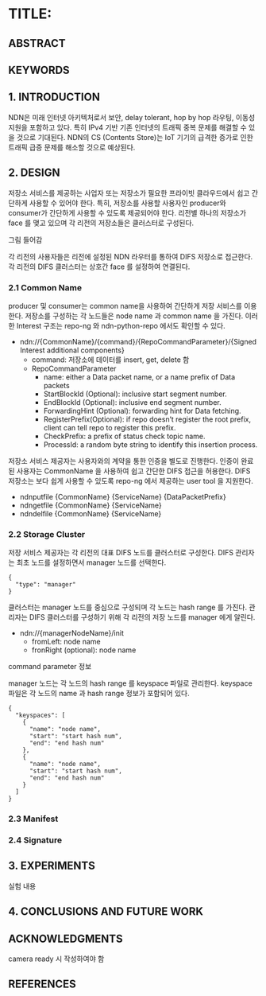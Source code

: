 # TITLE: 

## ABSTRACT

## KEYWORDS

## 1. INTRODUCTION

NDN은 미래 인터넷 아키텍처로서 보안, delay tolerant, hop by hop 라우팅, 이동성 지원을 포함하고 있다.
특히 IPv4 기반 기존 인터넷의 트래픽 중복 문제를 해결할 수 있을 것으로 기대된다.
NDN의 CS (Contents Store)는 IoT 기기의 급격한 증가로 인한 트래픽 급증 문제를 해소할 것으로 예상된다.


## 2. DESIGN

저장소 서비스를 제공하는 사업자 또는 저장소가 필요한 프라이빗 클라우드에서 쉽고 간단하게 사용할 수 있어야 한다.
특히, 저장소를 사용할 사용자인 producer와 consumer가 간단하게 사용할 수 있도록 제공되어야 한다.
리전별 하나의 저장소가 face 를 맺고 있으며 각 리전의 저장소들은 클러스터로 구성된다.

그림 들어감

각 리전의 사용자들은 리전에 설정된 NDN 라우터를 통하여 DIFS 저장소로 접근한다.
각 리전의 DIFS 클러스터는 상호간 face 를 설정하여 연결된다.

### 2.1 Common Name

producer 및 consumer는 common name을 사용하여 간단하게 저장 서비스를 이용한다.
저장소를 구성하는 각 노드들은 node name 과 common name 을 가진다.
이러한 Interest 구조는 repo-ng 와 ndn-python-repo 에서도 확인할 수 있다.

- ndn://{CommonName}/{command}/{RepoCommandParameter}/{Signed Interest additional components}
  - command: 저장소에 데이터를 insert, get, delete 함
  - RepoCommandParameter
    - name: either a Data packet name, or a name prefix of Data packets
    - StartBlockId (Optional): inclusive start segment number.
    - EndBlockId (Optional): inclusive end segment number.
    - ForwardingHint (Optional): forwarding hint for Data fetching.
    - RegisterPrefix(Optional): if repo doesn’t register the root prefix, client can tell repo to register this prefix.
    - CheckPrefix: a prefix of status check topic name.
    - ProcessId: a random byte string to identify this insertion process.

저장소 서비스 제공자는 사용자와의 계약을 통한 인증을 별도로 진행한다.
인증이 완료된 사용자는 CommonName 을 사용하여 쉽고 간단한 DIFS 접근을 허용한다.
DIFS 저장소는 보다 쉽게 사용할 수 있도록 repo-ng 에서 제공하는 user tool 을 지원한다.

- ndnputfile {CommonName} {ServiceName} {DataPacketPrefix}
- ndngetfile {CommonName} {ServiceName}
- ndndelfile {CommonName} {ServiceName}

### 2.2 Storage Cluster

저장 서비스 제공자는 각 리전의 대표 DIFS 노드를 클러스터로 구성한다.
DIFS 관리자는 최초 노드를 설정하면서 manager 노드를 선택한다.

```
{
  "type": "manager"
}
```

클러스터는 manager 노드를 중심으로 구성되며 각 노드는 hash range 를 가진다.
관리자는 DIFS 클러스터를 구성하기 위해 각 리전의 저장 노드를 manager 에게 알린다.

- ndn://{managerNodeName}/init
  - fromLeft: node name
  - fronRight (optional): node name

command parameter 정보

manager 노드는 각 노드의 hash range 를 keyspace 파일로 관리한다.
keyspace 파일은 각 노드의 name 과 hash range 정보가 포함되어 있다.

```
{
  "keyspaces": [
    {
      "name": "node name",
      "start": "start hash num",
      "end": "end hash num"
    },
    {
      "name": "node name",
      "start": "start hash num",
      "end": "end hash num"
    }
  ]
}
```



### 2.3 Manifest



### 2.4 Signature



## 3. EXPERIMENTS

실험 내용

## 4. CONCLUSIONS AND FUTURE WORK



## ACKNOWLEDGMENTS

camera ready 시 작성하여야 함

## REFERENCES
